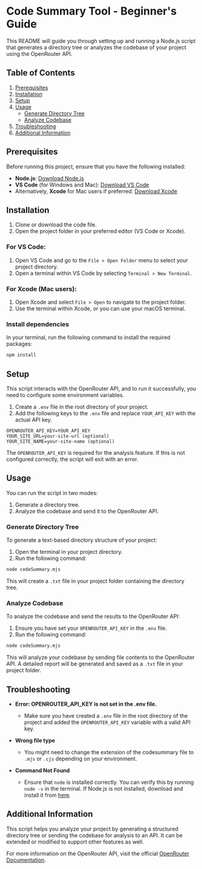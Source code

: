 # Code Summary Tool - Beginner's Guide

This README will guide you through setting up and running a Node.js script that generates a directory tree or analyzes the codebase of your project using the OpenRouter API.

## Table of Contents
1. [Prerequisites](#prerequisites)
2. [Installation](#installation)
3. [Setup](#setup)
4. [Usage](#usage)
   - [Generate Directory Tree](#generate-directory-tree)
   - [Analyze Codebase](#analyze-codebase)
5. [Troubleshooting](#troubleshooting)
6. [Additional Information](#additional-information)

## Prerequisites

Before running this project, ensure that you have the following installed:

- **Node.js**: [Download Node.js](https://nodejs.org/)
- **VS Code** (for Windows and Mac): [Download VS Code](https://code.visualstudio.com/)
- Alternatively, **Xcode** for Mac users if preferred: [Download Xcode](https://developer.apple.com/xcode/)

## Installation

1. Clone or download the code file.
2. Open the project folder in your preferred editor (VS Code or Xcode).

### For VS Code:

1. Open VS Code and go to the `File > Open Folder` menu to select your project directory.
2. Open a terminal within VS Code by selecting `Terminal > New Terminal`.

### For Xcode (Mac users):

1. Open Xcode and select `File > Open` to navigate to the project folder.
2. Use the terminal within Xcode, or you can use your macOS terminal.

### Install dependencies

In your terminal, run the following command to install the required packages:

```bash
npm install
```

## Setup

This script interacts with the OpenRouter API, and to run it successfully, you need to configure some environment variables.

1. Create a `.env` file in the root directory of your project.
2. Add the following keys to the `.env` file and replace `YOUR_API_KEY` with the actual API key.

```
OPENROUTER_API_KEY=YOUR_API_KEY
YOUR_SITE_URL=your-site-url (optional)
YOUR_SITE_NAME=your-site-name (optional)
```

The `OPENROUTER_API_KEY` is required for the analysis feature. If this is not configured correctly, the script will exit with an error.

## Usage

You can run the script in two modes:
1. Generate a directory tree.
2. Analyze the codebase and send it to the OpenRouter API.

### Generate Directory Tree

To generate a text-based directory structure of your project:

1. Open the terminal in your project directory.
2. Run the following command:

```bash
node codeSummary.mjs
```

This will create a `.txt` file in your project folder containing the directory tree.

### Analyze Codebase

To analyze the codebase and send the results to the OpenRouter API:

1. Ensure you have set your `OPENROUTER_API_KEY` in the `.env` file.
2. Run the following command:

```bash
node codeSummary.mjs
```

This will analyze your codebase by sending file contents to the OpenRouter API. A detailed report will be generated and saved as a `.txt` file in your project folder.

## Troubleshooting

- **Error: OPENROUTER_API_KEY is not set in the .env file.**
  - Make sure you have created a `.env` file in the root directory of the project and added the `OPENROUTER_API_KEY` variable with a valid API key.
- **Wrong file type**
   - You might need to change the extension of the codesummary file to `.mjs` or `.cjs` depending on your environment.

- **Command Not Found**
  - Ensure that `node` is installed correctly. You can verify this by running `node -v` in the terminal. If Node.js is not installed, download and install it from [here](https://nodejs.org/).

## Additional Information

This script helps you analyze your project by generating a structured directory tree or sending the codebase for analysis to an API. It can be extended or modified to support other features as well.

For more information on the OpenRouter API, visit the official [OpenRouter Documentation](https://openrouter.ai/docs).

